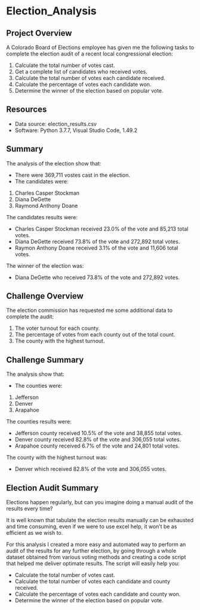 # Election_Analysis

## Project Overview
A Colorado Board of Elections employee has given me the following tasks to complete the election audit of a recent local congressional election:

1. Calculate the total number of votes cast.
2. Get a complete list of candidates who received votes.
3. Calculate the total number of votes each candidate received.
4. Calculate the percentage of votes each candidate won.
5. Determine the winner of the election based on popular vote.

## Resources
- Data source: election_results.csv
- Software: Python 3.7.7, Visual Studio Code, 1.49.2

## Summary
The analysis of the election show that:
- There were 369,711 vostes cast in the election.
- The candidates were:
1. Charles Casper Stockman
2. Diana DeGette
3. Raymond Anthony Doane

The candidates results were:
- Charles Casper Stockman received 23.0% of the vote and 85,213 total votes.
- Diana DeGette received 73.8% of the vote and 272,892 total votes.
- Raymon Anthony Doane received 3.1% of the vote and 11,606 total votes.

The winner of the election was:
- Diana DeGette who received 73.8% of the vote and 272,892 votes.

## Challenge Overview
The election commission has requested me some additional data to complete the audit:

1. The voter turnout for each county.
2. The percentage of votes from each county out of the total count.
3. The county with the highest turnout.

## Challenge Summary
The analysis show that:
- The counties were:
1. Jefferson
2. Denver
3. Arapahoe

The counties results were:
- Jefferson county received 10.5% of the vote and 38,855 total votes.
- Denver county received 82.8% of the vote and 306,055 total votes.
- Arapahoe county received 6.7% of the vote and 24,801 total votes.

The county with the highest turnout was:
- Denver which received 82.8% of the vote and 306,055 votes.

## Election Audit Summary

Elections happen regularly, but can you imagine doing a manual audit of the results every time?
 
It is well known that tabulate the election results manually can be exhausted and time consuming, even if we were to use excel help, it won’t be as efficient as we wish to. 

For this analysis I created a more easy and automated way to perform an audit of the results for any further election, by going through a whole dataset obtained from various voting methods and creating a code script that helped me deliver optimate results. The script will easily help you:
-	Calculate the total number of votes cast.
-	Calculate the total number of votes each candidate and county received.
-	Calculate the percentage of votes each candidate and county won. 
-	Determine the winner of the election based on popular vote.


